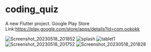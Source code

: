 # coding_quiz

A new Flutter project.
Google Play Store Link:https://play.google.com/store/apps/details?id=com.ookokk

![Screenshot_20230518_201852](https://github.com/ookokk/coding_quiz_flutter/assets/114760131/4e2132eb-0eed-4b20-ac42-a09914e971da)
![splash](https://github.com/ookokk/coding_quiz_flutter/assets/114760131/d61c4aaa-b89d-4dce-b98d-0c5e919ca36b)
![tablet1](https://github.com/ookokk/coding_quiz_flutter/assets/114760131/49ef9638-16bf-4fdc-9567-00654c113063)
![Screenshot_20230518_201752](https://github.com/ookokk/coding_quiz_flutter/assets/114760131/20384c2c-3c11-4137-94b0-60fe3485e37b)
![Screenshot_20230518_201828](https://github.com/ookokk/coding_quiz_flutter/assets/114760131/c710dfcc-11b8-4392-93ee-90caa9f19ac9)
 
    
  
